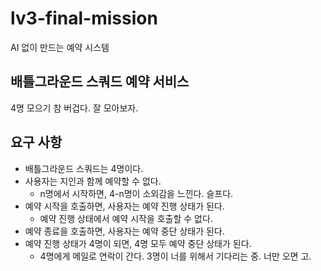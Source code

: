 # lv3-final-mission

AI 없이 만드는 예약 시스템

## 배틀그라운드 스쿼드 예약 서비스

4명 모으기 참 버겁다.
잘 모아보자.


## 요구 사항
- 배틀그라운드 스쿼드는 4명이다.
- 사용자는 지인과 함께 예약할 수 없다. 
  - n명에서 시작하면, 4-n명이 소외감을 느낀다. 슬프다.
- 예약 시작을 호출하면, 사용자는 예약 진행 상태가 된다.
  - 예약 진행 상태에서 예약 시작을 호출할 수 없다.
- 예약 종료을 호출하면, 사용자는 예약 중단 상태가 된다.
- 예약 진행 상태가 4명이 되면, 4명 모두 예약 중단 상태가 된다.
  - 4명에게 메일로 연락이 간다. 3명이 너를 위해서 기다리는 중. 너만 오면 고.
